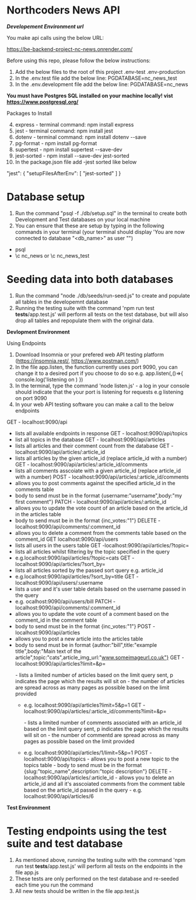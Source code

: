 # Northcoders News API

***Developement Environment url***

You make api calls using the below URL:

https://be-backend-project-nc-news.onrender.com/

Before using this repo, please follow the below instructions:

1. Add the below files to the root of this project
 .env-test
 .env-production
2. In the .env.test file add the below line:
PGDATABASE=nc_news_test
3. In the .env.development file add the below line:
PGDATABASE=nc_news

**You must have Postgres SQL installed on your machine locally! vist https://www.postgresql.org/**

Packages to Install 

4. express - terminal command: npm install express
5. jest - terminal command: npm install jest
6. dotenv - terminal command: npm install dotenv --save
7. pg-format - npm install pg-format
8. supertest - npm install supertest --save-dev
9. jest-sorted - npm install --save-dev jest-sorted
10. In the package.json file add -jest sorted like below

 "jest": {
    "setupFilesAfterEnv": [
       "jest-sorted"
    ]
  }

# Database setup #

1. Run the command "psql -f ./db/setup.sql" in the terminal to create both Development and Test databases on your local machine
2. You can ensure that these are setup by typing in the following commands in your terminal (your terminal should display 'You are now connected to database "<db_name>" as user "<username>")
 - psql
 - \c nc_news or \c nc_news_test

# Seeding data into both databases #

1. Run the command "node ./db/seeds/run-seed.js" to create and populate all tables in the developemnt database
2. Running the testing suite with the command 'npm run test __tests__/app.test.js' will perform all tests on the test database, but will also drop all tables and repopulate them with the original data.

**Devlopment Environment**

Using Endpoints

1. Download Insomnia or your prefered web API testing platform (https://insomnia.rest/, https://www.postman.com/)
2. In the file app.listen, the function currently uses port 9090, you can change it to a desired port if you choose to do so e.g. app.listen(<port>,()=>{
    console.log('listening on <port>)
})
3. In the terminal, type the command 'node listen.js' - a log in your console should indicate that the your port is listening for requests e.g listening on port 9090
4. In your web API testing software you can make a call to the below endpoints

GET - localhost:9090/api
 - lists all available endpoints in response
GET - localhost:9090/api/topics
 - list all topics in the database
GET - localhost:9090/api/articles
 - lists all articles and their comment count from the database
GET - localhost:9090/api/articles/:article_id
 - lists all articles by the given article_id (replace article_id with a number)
GET - localhost:9090/api/articles/:article_id/comments
 - lists all comments asscoiate with a given article_id (replace article_id with a number)
 POST - localhost:9090/api/articles/:article_id/comments
 - allows you to post comments against the specified article_id in the comments table
 - body to send must be in the format {username:"username",body:"my first comment"}
 PATCH - localhost:9090/api/articles/:article_id
  - allows you to update the vote count of an article based on the article_id in the articles table
  - body to send must be in the format {inc_votes:"1"}
  DELETE - localhost:9090/api/comments/:comment_id
  - allows you to delete a comment from the comments table based on the comment_id
  GET localhost:9090/api/users
   - lists all users in the users table
  GET -localhost:9090/api/articles/?topic=<query>
   - lists all articles whilst filtering by the topic specified in the  query
   - e.g.localhost:9090/api/articles/?topic=cats
  GET - localhost:9090/api/articles/?sort_by=<query>
   - lists all articles sorted by the passed sort query e.g. article_id
   - e.g.localhost:9090/api/articles/?sort_by=title
  GET - localhost:9090/api/users/:username
   - lists a user and it's user table details based on the username passed in the query
   - e.g. ocalhost:9090/api/users/bill
   PATCH - localhost:9090/api/comments/:comment_id
   - allows you to update the vote count of a comment based on the comment_id in the comment table
   - body to send must be in the format {inc_votes:"1"}
   POST - localhost:9090/api/articles
   - allows you to post a new article into the articles table
   - body to send must be in format 
     {author:"bill",title:"example title",body:"Main text of the article",topic:"cats",article_img_url:"www.someimageurl.co.uk"}
   GET - localhost:9090/api/articles?limit=<limit>&p=<p>
    - lists a limited number of articles based on the limit query sent, p indicates the page which the results will sit on - the number of articles are spread across as many pages as possible based on the limit provided
     - e.g. localhost:9090/api/articles?limit=5&p=1
   GET - localhost:9090/api/articles/:article_id/comments?limit=<limit>&p=<p>
    - lists a limited number of comments associated with an article_id based on the limit query sent, p indicates the page which the results will sit on - the number of commentd are spread across as many pages as possible based on the limit provided
     - e.g. localhost:9090/api/articles/1/limit=5&p=1
   POST - localhost:9090/api/topics
    - allows you to post a new topic to the topics table
    - body to send must be in the format {slug:"topic_name",description:"topic description"}
   DELETE - localhost:9090/api/articles/:article_id
    - allows you to delete an article_id and all it's asscoiated comments from the comment table based on the article_id passed in the query
    - e.g. localhost:9090/api/articles/6



 **Test Environment**

# Testing endpoints using the test suite and test database #

1. As mentioned above, running the testing suite with the command 'npm run test __tests__/app.test.js' will perform all tests on the endpoints in the file app.js
2. These tests are only performed on the test database and re-seeded each time you run the command
3. All new tests should be written in the file app.test.js


